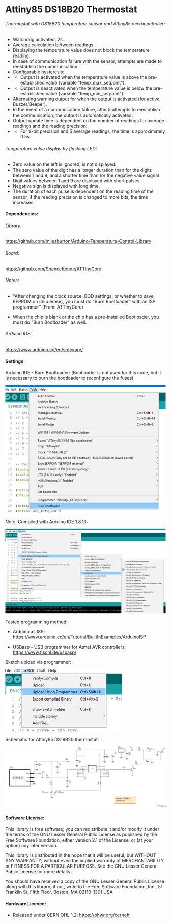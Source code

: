 # Attiny85 DS18B20 Thermostat
###### Thermostat with DS18B20 temperature sensor and Attiny85 microcontroller:
- Watchdog activated, 2s.
- Average calculation between readings.
- Displaying the temperature value does not block the temperature reading.
- In case of communication failure with the sensor, attempts are made to reestablish the communication.
- Configurable hysteresis:
- - Output is activated when the temperature value is above the pre-established value (variable "temp_max_setpoint").
- - Output is deactivated when the temperature value is below the pre-established value (variable "temp_min_setpoint").
- Alternating warning output for when the output is activated (for active Buzzer/Beeper).
- In the event of a communication failure, after 5 attempts to reestablish the communication, the output is automatically activated.
- Output update time is dependent on the number of readings for average readings and the reading precision:
- - For 9-bit precision and 5 average readings, the time is approximately 0.5s.

###### Temperature value display by flashing LED:
- Zero value on the left is ignored, is not displayed.
- The zero value of the digit has a longer duration than for the digits between 1 and 9, and a shorter time than for the negative value signal
- Digit values between 1 and 9 are displayed with short pulses.
- Negative sign is displayed with long time.
- The duration of each pulse is dependent on the reading time of the sensor, if the reading precision is changed to more bits, the time increases.


#### Dependencies:

###### Library:
https://github.com/milesburton/Arduino-Temperature-Control-Library

###### Board:
https://github.com/SpenceKonde/ATTinyCore

###### Notes:
- "After changing the clock source, BOD settings, or whether to save EEPROM on chip erase), you must do "Burn Bootloader" with an ISP programmer" (From: ATTinyCore)

- When the chip is blank or the chip has a pre-installed Bootloader, you must do "Burn Bootloader" as well.

###### Arduino IDE:
https://www.arduino.cc/en/software/

#### Settings:
Arduino IDE - Burn Bootloader:
(Bootloader is not used for this code, but it is necessary to burn the bootloader to reconfigure the fuses)

![alt text](https://github.com/rtek1000/Attiny85_DS18B20_thermostat/blob/main/Settings/Burn%20Bootloader.png?raw=true)


Note: Compiled with Arduino IDE 1.8.13:

![alt text](https://github.com/rtek1000/Attiny85_DS18B20_thermostat/blob/main/Settings/IDE%20settings.png?raw=true)

Tested programming method:
- Arduino as ISP: https://www.arduino.cc/en/Tutorial/BuiltInExamples/ArduinoISP

- USBasp - USB programmer for Atmel AVR controllers: https://www.fischl.de/usbasp/

Sketch upload via programmer:

![alt text](https://github.com/rtek1000/Attiny85_DS18B20_thermostat/blob/main/Settings/Upload_Prog.png?raw=true)

Schematic for Attiny85 DS18B20 thermostat:

![alt text](https://github.com/rtek1000/Attiny85_DS18B20_thermostat/blob/main/Hardware/Attiny_DS18B20_schematic.png?raw=true)


#### Software License:
This library is free software; you can redistribute it and/or modify it under the terms of the GNU Lesser General Public License as published by the Free Software Foundation; either version 2.1 of the License, or (at your option) any later version.

This library is distributed in the hope that it will be useful, but WITHOUT ANY WARRANTY; without even the implied warranty of MERCHANTABILITY or FITNESS FOR A PARTICULAR PURPOSE. See the GNU Lesser General Public License for more details.

You should have received a copy of the GNU Lesser General Public License along with this library; if not, write to the Free Software Foundation, Inc., 51 Franklin St, Fifth Floor, Boston, MA 02110-1301 USA


#### Hardware Licence:
- Released under CERN OHL 1.2: https://ohwr.org/cernohl
